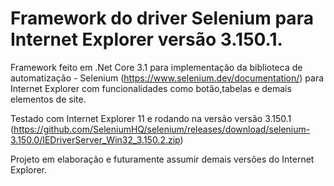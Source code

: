 # Framework do driver Selenium para Internet Explorer versão 3.150.1.
Framework feito em .Net Core 3.1 para implementação da biblioteca de automatização - Selenium (https://www.selenium.dev/documentation/) para Internet Explorer com funcionalidades como botão,tabelas e demais elementos de site.

Testado com Internet Explorer 11 e rodando na versão versão 3.150.1 (https://github.com/SeleniumHQ/selenium/releases/download/selenium-3.150.0/IEDriverServer_Win32_3.150.2.zip)

Projeto em elaboração e futuramente assumir demais versões do Internet Explorer.

